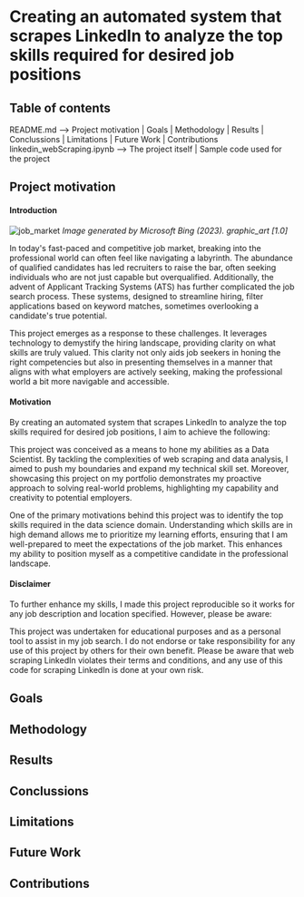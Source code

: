 # Creating an automated system that scrapes LinkedIn to analyze the top skills required for desired job positions

## Table of contents
README.md --> Project motivation | Goals | Methodology | Results | Conclussions | Limitations | Future Work | Contributions
linkedin_webScraping.ipynb --> The project itself | Sample code used for the project

## Project motivation
#### Introduction

![job_market](https://github.com/XReverte/Webscraping_Linkedin/assets/100844285/85dee40a-12c1-407d-bb74-2204fb732441)
*Image generated by Microsoft Bing (2023). graphic_art [1.0]*

In today's fast-paced and competitive job market, breaking into the professional world can often feel like navigating a labyrinth. The abundance of qualified candidates has led recruiters to raise the bar, often seeking individuals who are not just capable but overqualified. Additionally, the advent of Applicant Tracking Systems (ATS) has further complicated the job search process. These systems, designed to streamline hiring, filter applications based on keyword matches, sometimes overlooking a candidate's true potential.

This project emerges as a response to these challenges. It leverages technology to demystify the hiring landscape, providing clarity on what skills are truly valued. This clarity not only aids job seekers in honing the right competencies but also in presenting themselves in a manner that aligns with what employers are actively seeking, making the professional world a bit more navigable and accessible.

#### Motivation
By creating an automated system that scrapes LinkedIn to analyze the top skills required for desired job positions, I aim to achieve the following:

This project was conceived as a means to hone my abilities as a Data Scientist. By tackling the complexities of web scraping and data analysis, I aimed to push my boundaries and expand my technical skill set. Moreover, showcasing this project on my portfolio demonstrates my proactive approach to solving real-world problems, highlighting my capability and creativity to potential employers.

One of the primary motivations behind this project was to identify the top skills required in the data science domain. Understanding which skills are in high demand allows me to prioritize my learning efforts, ensuring that I am well-prepared to meet the expectations of the job market. This enhances my ability to position myself as a competitive candidate in the professional landscape.

#### Disclaimer
To further enhance my skills, I made this project reproducible so it works for any job description and location specified. However, please be aware:

This project was undertaken for educational purposes and as a personal tool to assist in my job search. I do not endorse or take responsibility for any use of this project by others for their own benefit. Please be aware that web scraping LinkedIn violates their terms and conditions, and any use of this code for scraping LinkedIn is done at your own risk.

## Goals

## Methodology

## Results

## Conclussions

## Limitations

## Future Work

## Contributions
